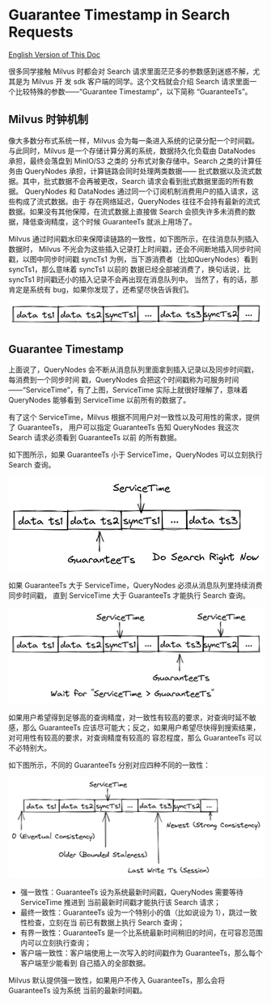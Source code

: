 # Guarantee Timestamp in Search Requests

[English Version of This Doc](./how-guarantee-ts-works.md)

很多同学接触 Milvus 时都会对 Search 请求里面茫茫多的参数感到迷惑不解，尤其是为 Milvus 开
发 sdk 客户端的同学。这个文档就会介绍 Search 请求里面一个比较特殊的参数——“Guarantee
Timestamp”，以下简称 “GuaranteeTs”。

## Milvus 时钟机制

像大多数分布式系统一样，Milvus 会为每一条进入系统的记录分配一个时间戳。与此同时，Milvus
是一个存储计算分离的系统，数据持久化负载由 DataNodes 承担，最终会落盘到 MinIO/S3 之类的
分布式对象存储中。Search 之类的计算任务由 QueryNodes 承担，计算链路会同时处理两类数据——
批式数据以及流式数据。其中，批式数据不会再被更改，Search 请求会看到批式数据里面的所有数据。
QueryNodes 和 DataNodes 通过同一个订阅机制消费用户的插入请求，这些构成了流式数据。由于
存在网络延迟，QueryNodes 往往不会持有最新的流式数据。如果没有其他保障，在流式数据上直接做
Search 会损失许多未消费的数据，降低查询精度，这个时候 GuaranteeTs 就派上用场了。

Milvus 通过时间戳水印来保障读链路的一致性，如下图所示，在往消息队列插入数据时，
Milvus 不光会为这些插入记录打上时间戳，还会不间断地插入同步时间戳，以图中同步时间戳
syncTs1 为例，当下游消费者（比如QueryNodes）看到 syncTs1，那么意味着 syncTs1 以前的
数据已经全部被消费了，换句话说，比 syncTs1 时间戳还小的插入记录不会再出现在消息队列中。
当然了，有的话，那肯定是系统有 bug，如果你发现了，还希望尽快告诉我们。

![ts-watermask](./figs/guarantee-ts-ts-mask.png)

## Guarantee Timestamp

上面说了，QueryNodes 会不断从消息队列里面拿到插入记录以及同步时间戳，每消费到一个同步时间
戳，QueryNodes 会把这个时间戳称为可服务时间——“ServiceTime”，有了上图，ServiceTime
实际上就很好理解了，意味着 QueryNodes 能够看到 ServiceTime 以前所有的数据了。

有了这个 ServiceTime，Milvus 根据不同用户对一致性以及可用性的需求，提供了 GuaranteeTs，
用户可以指定 GuaranteeTs 告知 QueryNodes 我这次 Search 请求必须看到 GuaranteeTs 以前
的所有数据。

如下图所示，如果 GuaranteeTs 小于 ServiceTime，QueryNodes 可以立刻执行 Search 查询。

![do-search-right-now](./figs/guarantee-ts-do-search-right-now.png)

如果 GuaranteeTs 大于 ServiceTime，QueryNodes 必须从消息队列里持续消费同步时间戳，
直到 ServiceTime 大于 GuaranteeTs 才能执行 Search 查询。

![wait-for-service-time](./figs/guarantee-ts-wait-for-service-time.png)

如果用户希望得到足够高的查询精度，对一致性有较高的要求，对查询时延不敏感，那么 GuaranteeTs
应该尽可能大；反之，如果用户希望尽快得到搜索结果，对可用性有较高的要求，对查询精度有较高的
容忍程度，那么 GuaranteeTs 可以不必特别大。

如下图所示，不同的 GuaranteeTs 分别对应四种不同的一致性：

![relationship-between-consistency-and-guaranteeTs](./figs/guarantee-ts-consistency-relationship.png)

- 强一致性：GuaranteeTs 设为系统最新时间戳，QueryNodes 需要等待 ServiceTime 推进到
当前最新时间戳才能执行该 Search 请求；
- 最终一致性：GuaranteeTs 设为一个特别小的值（比如说设为 1），跳过一致性检查，立刻在当
前已有数据上执行 Search 查询；
- 有界一致性：GuaranteeTs 是一个比系统最新时间稍旧的时间，在可容忍范围内可以立刻执行查询；
- 客户端一致性：客户端使用上一次写入的时间戳作为 GuaranteeTs，那么每个客户端至少能看到
自己插入的全部数据。

Milvus 默认提供强一致性，如果用户不传入 GuaranteeTs，那么会将 GuaranteeTs 设为系统
当前的最新时间戳。
